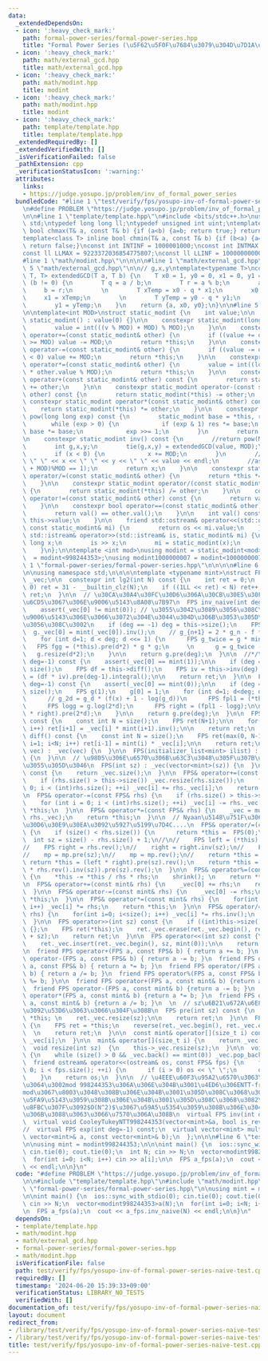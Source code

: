 ```yaml
---
data:
  _extendedDependsOn:
  - icon: ':heavy_check_mark:'
    path: formal-power-series/formal-power-series.hpp
    title: "Formal Power Series (\u5F62\u5F0F\u7684\u3079\u304D\u7D1A\u6570)"
  - icon: ':heavy_check_mark:'
    path: math/external_gcd.hpp
    title: math/external_gcd.hpp
  - icon: ':heavy_check_mark:'
    path: math/modint.hpp
    title: modint
  - icon: ':heavy_check_mark:'
    path: math/modint.hpp
    title: modint
  - icon: ':heavy_check_mark:'
    path: template/template.hpp
    title: template/template.hpp
  _extendedRequiredBy: []
  _extendedVerifiedWith: []
  _isVerificationFailed: false
  _pathExtension: cpp
  _verificationStatusIcon: ':warning:'
  attributes:
    links:
    - https://judge.yosupo.jp/problem/inv_of_formal_power_series
  bundledCode: "#line 1 \"test/verify/fps/yosupo-inv-of-formal-power-series-naive-test.cpp\"\
    \n#define PROBLEM \"https://judge.yosupo.jp/problem/inv_of_formal_power_series\"\
    \n\n#line 1 \"template/template.hpp\"\n#include <bits/stdc++.h>\nusing namespace\
    \ std;\ntypedef long long ll;\ntypedef unsigned int uint;\ntemplate<class T> inline\
    \ bool chmax(T& a, const T& b) {if (a<b) {a=b; return true;} return false;}\n\
    template<class T> inline bool chmin(T& a, const T& b) {if (b<a) {a=b; return true;}\
    \ return false;}\nconst int INTINF = 1000001000;\nconst int INTMAX = 2147483647;\n\
    const ll LLMAX = 9223372036854775807;\nconst ll LLINF = 1000000000000000000;\n\
    #line 1 \"math/modint.hpp\"\n\n\n\n#line 1 \"math/external_gcd.hpp\"\n\n\n\n#line\
    \ 5 \"math/external_gcd.hpp\"\n\n// g,x,y\ntemplate<typename T>\nconstexpr std::tuple<T,\
    \ T, T> extendedGCD(T a, T b) {\n    T x0 = 1, y0 = 0, x1 = 0, y1 = 1;\n    while\
    \ (b != 0) {\n        T q = a / b;\n        T r = a % b;\n        a = b;\n   \
    \     b = r;\n        \n        T xTemp = x0 - q * x1;\n        x0 = x1;\n   \
    \     x1 = xTemp;\n        \n        T yTemp = y0 - q * y1;\n        y0 = y1;\n\
    \        y1 = yTemp;\n    }\n    return {a, x0, y0};\n}\n\n#line 5 \"math/modint.hpp\"\
    \n\ntemplate<int MOD>\nstruct static_modint {\n    int value;\n\n    constexpr\
    \ static_modint() : value(0) {}\n\n    constexpr static_modint(long long v) {\n\
    \        value = int(((v % MOD) + MOD) % MOD);\n    }\n\n    constexpr static_modint&\
    \ operator+=(const static_modint& other) {\n        if ((value += other.value)\
    \ >= MOD) value -= MOD;\n        return *this;\n    }\n\n    constexpr static_modint&\
    \ operator-=(const static_modint& other) {\n        if ((value -= other.value)\
    \ < 0) value += MOD;\n        return *this;\n    }\n\n    constexpr static_modint&\
    \ operator*=(const static_modint& other) {\n        value = int((long long)value\
    \ * other.value % MOD);\n        return *this;\n    }\n\n    constexpr static_modint\
    \ operator+(const static_modint& other) const {\n        return static_modint(*this)\
    \ += other;\n    }\n\n    constexpr static_modint operator-(const static_modint&\
    \ other) const {\n        return static_modint(*this) -= other;\n    }\n\n   \
    \ constexpr static_modint operator*(const static_modint& other) const {\n    \
    \    return static_modint(*this) *= other;\n    }\n\n    constexpr static_modint\
    \ pow(long long exp) const {\n        static_modint base = *this, res = 1;\n \
    \       while (exp > 0) {\n            if (exp & 1) res *= base;\n           \
    \ base *= base;\n            exp >>= 1;\n        }\n        return res;\n    }\n\
    \n    constexpr static_modint inv() const {\n        //return pow(MOD - 2);\n\
    \        int g,x,y;\n        tie(g,x,y) = extendedGCD(value, MOD);\n        assert(g==1);\n\
    \        if (x < 0) {\n            x += MOD;\n        }\n        //cerr << g <<\
    \ \" \" << x << \" \" << y << \" \" << value << endl;\n        //assert((((long)x*value)%MOD\
    \ + MOD)%MOD == 1);\n        return x;\n    }\n\n    constexpr static_modint&\
    \ operator/=(const static_modint& other) {\n        return *this *= other.inv();\n\
    \    }\n\n    constexpr static_modint operator/(const static_modint& other) const\
    \ {\n        return static_modint(*this) /= other;\n    }\n\n    constexpr bool\
    \ operator!=(const static_modint& other) const {\n        return val() != other.val();\n\
    \    }\n\n    constexpr bool operator==(const static_modint& other) const {\n\
    \        return val() == other.val();\n    }\n\n    int val() const {\n      return\
    \ this->value;\n    }\n\n    friend std::ostream& operator<<(std::ostream& os,\
    \ const static_modint& mi) {\n        return os << mi.value;\n    }\n\n    friend\
    \ std::istream& operator>>(std::istream& is, static_modint& mi) {\n        long\
    \ long x;\n        is >> x;\n        mi = static_modint(x);\n        return is;\n\
    \    }\n};\n\ntemplate <int mod>\nusing modint = static_modint<mod>;\nusing modint998244353\
    \  = modint<998244353>;\nusing modint1000000007 = modint<1000000007>;\n\n\n#line\
    \ 1 \"formal-power-series/formal-power-series.hpp\"\n\n\n\n#line 6 \"formal-power-series/formal-power-series.hpp\"\
    \n\nusing namespace std;\n\n\n\ntemplate <typename mint>\nstruct FPS {\n  vector<mint>\
    \ _vec;\n\n  constexpr int lg2(int N) const {\n    int ret = 0;\n    if ( N >\
    \ 0) ret = 31 - __builtin_clz(N);\n    if ((1LL << ret) < N) ret++;\n    return\
    \ ret;\n  }\n\n  // \u30CA\u30A4\u30FC\u30D6\u306A\u30CB\u30E5\u30FC\u30C8\u30F3\
    \u6CD5\u3067\u306E\u9006\u5143\u8A08\u7B97\n  FPS inv_naive(int deg) const {\n\
    \    assert(_vec[0] != mint(0)); // \u3055\u3042\u3089\u3056\u308C\u3070\u3001\
    \u9006\u5143\u306E\u3066\u3072\u304E\u3044\u304D\u306B\u3053\u305D\u3042\u3089\
    \u3056\u308C\u3002\n    if (deg == -1) deg = this->size();\n    FPS g(1);\n  \
    \  g._vec[0] = mint(_vec[0]).inv();\n    // g_{n+1} = 2 * g_n - f * (g_n)^2\n\
    \    for (int d=1; d < deg; d <<= 1) {\n      FPS g_twice = g * mint(2);\n   \
    \   FPS fgg = (*this).pre(d*2) * g * g;\n     \n      g = g_twice - fgg;\n   \
    \   g.resize(d*2);\n    }\n\n    return g.pre(deg);\n  }\n\n  //*/\n\n  FPS log(int\
    \ deg=-1) const {\n    assert(_vec[0] == mint(1));\n\n    if (deg == -1) deg =\
    \ size();\n    FPS df = this->diff();\n    FPS iv = this->inv(deg);\n    FPS ret\
    \ = (df * iv).pre(deg-1).integral();\n\n    return ret;\n  }\n\n  FPS exp(int\
    \ deg=-1) const {\n    assert(_vec[0] == mint(0));\n\n    if (deg == -1) deg =\
    \ size();\n    FPS g(1);\n    g[0] = 1;\n    for (int d=1; d<deg; d <<= 1) {\n\
    \      // g_2d = g_d * (f(x) + 1 - log(g_d))\n      FPS fpl1 = (*this + mint(1)).pre(2*d);\n\
    \      FPS logg = g.log(2*d);\n      FPS right = (fpl1 - logg);\n\n      g = (g\
    \ * right).pre(2*d);\n    }\n\n    return g.pre(deg);\n  }\n\n  FPS integral()\
    \ const {\n    const int N = size();\n    FPS ret(N+1);\n\n    for(int i=0; i<N;\
    \ i++) ret[i+1] = _vec[i] * mint(i+1).inv();\n\n    return ret;\n  }\n\n  FPS\
    \ diff() const {\n    const int N = size();\n    FPS ret(max(0, N-1));\n    for(int\
    \ i=1; i<N; i++) ret[i-1] = mint(i) * _vec[i];\n\n    return ret;\n  }\n\n  FPS(vector<mint>\
    \ vec) : _vec(vec) {\n  }\n\n  FPS(initializer_list<mint> ilist) : _vec(ilist)\
    \ {\n  }\n\n  // \u9805\u306E\u6570\u306B\u63C3\u3048\u305F\u307B\u3046\u304C\u3088\
    \u3055\u305D\u3046\n  FPS(int sz) : _vec(vector<mint>(sz)) {\n  }\n\n  int size()\
    \ const {\n    return _vec.size();\n  }\n\n  FPS& operator+=(const FPS& rhs) {\n\
    \    if (rhs.size() > this->size()) _vec.resize(rhs.size());\n    for (int i =\
    \ 0; i < (int)rhs.size(); ++i) _vec[i] += rhs._vec[i];\n    return *this;\n  }\n\
    \n  FPS& operator-=(const FPS& rhs) {\n    if (rhs.size() > this->size()) this->_vec.resize(rhs.size());\n\
    \    for (int i = 0; i < (int)rhs.size(); ++i) _vec[i] -= rhs._vec[i];\n    return\
    \ *this;\n  }\n\n  FPS& operator*=(const FPS& rhs) {\n    _vec = multiply(_vec,\
    \ rhs._vec);\n    return *this;\n  }\n\n  // Nyaan\u5148\u751F\u306E\u30E9\u30A4\
    \u30D6\u30E9\u30EA\u3092\u5927\u5199\u7D4C....\n  FPS& operator/=(const FPS& rhs)\
    \ {\n    if (size() < rhs.size()) {\n      return *this =  FPS(0);\n    }\n  \
    \  int sz = size() - rhs.size() + 1;\n//\n//    FPS left = (*this).rev().pre(sz);\n\
    //    FPS right = rhs.rev();\n//    right = right.inv(sz);\n//    FPS mp = left*right;\n\
    //    mp = mp.pre(sz);\n//    mp = mp.rev();\n//    return *this = mp;\n//   \
    \ return *this = (left * right).pre(sz).rev();\n    return *this =  ((*this).rev().pre(sz)\
    \ * rhs.rev().inv(sz)).pre(sz).rev();\n  }\n\n  FPS& operator%=(const FPS &rhs)\
    \ {\n    *this -= *this / rhs * rhs;\n    shrink(); \n    return *this;\n  }\n\
    \n  FPS& operator+=(const mint& rhs) {\n    _vec[0] += rhs;\n    return *this;\n\
    \  }\n\n  FPS& operator-=(const mint& rhs) {\n    _vec[0] -= rhs;\n    return\
    \ *this;\n  }\n\n  FPS& operator*=(const mint& rhs) {\n    for(int i=0; i<size();\
    \ i++) _vec[i] *= rhs;\n    return *this;\n  }\n\n  FPS& operator/=(const mint&\
    \ rhs) {\n    for(int i=0; i<size(); i++) _vec[i] *= rhs.inv();\n    return *this;\n\
    \  }\n\n  FPS operator>>(int sz) const {\n    if ((int)this->size() <= sz) return\
    \ {};\n    FPS ret(*this);\n    ret._vec.erase(ret._vec.begin(), ret._vec.begin()\
    \ + sz);\n    return ret;\n  }\n\n  FPS operator<<(int sz) const {\n    FPS ret(*this);\n\
    \    ret._vec.insert(ret._vec.begin(), sz, mint(0));\n\n    return ret;\n  }\n\
    \n  friend FPS operator+(FPS a, const FPS& b) { return a += b; }\n  friend FPS\
    \ operator-(FPS a, const FPS& b) { return a -= b; }\n  friend FPS operator*(FPS\
    \ a, const FPS& b) { return a *= b; }\n  friend FPS operator/(FPS a, const FPS&\
    \ b) { return a /= b; }\n  friend FPS operator%(FPS a, const FPS& b) {return a\
    \ %= b; }\n\n  friend FPS operator+(FPS a, const mint& b) {return a += b; }\n\
    \  friend FPS operator-(FPS a, const mint& b) {return a -= b; }\n  friend FPS\
    \ operator*(FPS a, const mint& b) {return a *= b; }\n  friend FPS operator/(FPS\
    \ a, const mint& b) {return a /= b; }\n  \n  // sz\u6B21\u672A\u6E80\u306E\u9805\
    \u3092\u53D6\u3063\u3066\u304F\u308B\n  FPS pre(int sz) const {\n    FPS ret =\
    \ *this; \n    ret._vec.resize(sz);\n\n    return ret;\n  }\n\n  FPS rev() const\
    \ {\n    FPS ret = *this;\n    reverse(ret._vec.begin(), ret._vec.end());\n  \
    \  \n    return ret;\n  }\n\n  const mint& operator[](size_t i) const {\n    return\
    \ _vec[i];\n  }\n\n  mint& operator[](size_t i) {\n    return _vec[i];\n  }\n\n\
    \  void resize(int sz)  {\n    this->_vec.resize(sz);\n  }\n\n  void shrink()\
    \ {\n    while (size() > 0 && _vec.back() == mint(0)) _vec.pop_back();\n  }\n\n\
    \  friend ostream& operator<<(ostream& os, const FPS& fps) {\n    for (int i =\
    \ 0; i < fps.size(); ++i) {\n      if (i > 0) os << \" \";\n      os << fps._vec[i].val();\n\
    \    }\n    return os;\n  }\n\n  // \u4EEE\u60F3\u95A2\u6570\u3063\u3066\u3084\
    \u3064\u3002mod 998244353\u306A\u306E\u304B\u3001\u4ED6\u306ENTT-friendly\u306A\
    mod\u3067\u8003\u3048\u308B\u306E\u304B\u3001\u305D\u308C\u3068\u3082Garner\u3067\
    \u5FA9\u5143\u3059\u308B\u306E\u304B\u3001\u305D\u308C\u3068\u3082\u7573\u307F\
    \u8FBC\u307F\u3092$O(N^2)$\u3067\u59A5\u5354\u3059\u308B\u306E\u304B\u306A\u3069\
    \u306B\u3088\u3063\u3066\u7570\u306A\u308B\n  virtual FPS inv(int deg=-1) const;\n\
    \  virtual void CooleyTukeyNTT998244353(vector<mint>&a, bool is_reverse) const;\n\
    //  virtual FPS exp(int deg=-1) const;\n  virtual vector<mint> multiply(const\
    \ vector<mint>& a, const vector<mint>& b);\n  };\n\n\n#line 6 \"test/verify/fps/yosupo-inv-of-formal-power-series-naive-test.cpp\"\
    \n\nusing mint = modint998244353;\n\n\nint main() {\n  ios::sync_with_stdio(0);\
    \ cin.tie(0); cout.tie(0);\n  int N; cin >> N;\n  vector<modint998244353>a(N);\n\
    \  for(int i=0; i<N; i++) cin >> a[i];\n\n  FPS a_fps(a);\n  cout << a_fps.inv_naive(N)\
    \ << endl;\n\n}\n"
  code: "#define PROBLEM \"https://judge.yosupo.jp/problem/inv_of_formal_power_series\"\
    \n\n#include \"template/template.hpp\"\n#include \"math/modint.hpp\"\n#include\
    \ \"formal-power-series/formal-power-series.hpp\"\n\nusing mint = modint998244353;\n\
    \n\nint main() {\n  ios::sync_with_stdio(0); cin.tie(0); cout.tie(0);\n  int N;\
    \ cin >> N;\n  vector<modint998244353>a(N);\n  for(int i=0; i<N; i++) cin >> a[i];\n\
    \n  FPS a_fps(a);\n  cout << a_fps.inv_naive(N) << endl;\n\n}\n"
  dependsOn:
  - template/template.hpp
  - math/modint.hpp
  - math/external_gcd.hpp
  - formal-power-series/formal-power-series.hpp
  - math/modint.hpp
  isVerificationFile: false
  path: test/verify/fps/yosupo-inv-of-formal-power-series-naive-test.cpp
  requiredBy: []
  timestamp: '2024-06-20 15:39:33+09:00'
  verificationStatus: LIBRARY_NO_TESTS
  verifiedWith: []
documentation_of: test/verify/fps/yosupo-inv-of-formal-power-series-naive-test.cpp
layout: document
redirect_from:
- /library/test/verify/fps/yosupo-inv-of-formal-power-series-naive-test.cpp
- /library/test/verify/fps/yosupo-inv-of-formal-power-series-naive-test.cpp.html
title: test/verify/fps/yosupo-inv-of-formal-power-series-naive-test.cpp
---
```

